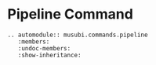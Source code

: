 # Pipeline Command

```{eval-rst}
.. automodule:: musubi.commands.pipeline
   :members:
   :undoc-members:
   :show-inheritance:
```